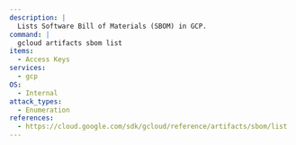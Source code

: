 ```yaml
---
description: |
  Lists Software Bill of Materials (SBOM) in GCP.
command: |
  gcloud artifacts sbom list
items:
  - Access Keys
services:
  - gcp
OS:
  - Internal
attack_types:
  - Enumeration
references:
  - https://cloud.google.com/sdk/gcloud/reference/artifacts/sbom/list
---
```

